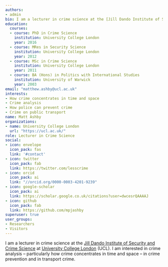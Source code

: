 ```yaml
---
authors:
- admin
bio: I am a lecturer in crime science at the [Jill Dando Institute of Security and Crime Science](https://ucl.ac.uk/jill-dando-institute/") at [University College London](https://ucl.ac.uk/) (UCL). I am interested in crime analysis – particularly how crime concentrates in time and space – in crime prevention and in transport crime.
education:
  courses:
  - course: PhD in Crime Science
    institution: University College London
    year: 2016
  - course: MRes in Security Science
    institution: University College London
    year: 2012
  - course: MSc in Crime Science
    institution: University College London
    year: 2011
  - course: BA (Hons) in Politics with International Studies
    institution: University of Warwick
    year: 2003
email: "matthew.ashby@ucl.ac.uk"
interests:
- How crime concentrates in time and space
- Crime analysis
- How police can prevent crime
- Crime on public transport
name: Matt Ashby
organizations:
- name: University College London
  url: "https://ucl.ac.uk/"
role: Lecturer in Crime Science
social:
- icon: envelope
  icon_pack: fas
  link: '#contact'
- icon: twitter
  icon_pack: fab
  link: https://twitter.com/lesscrime
- icon: orcid
  icon_pack: ai
  link: "//orcid.org/0000-0003-4201-9239"
- icon: google-scholar
  icon_pack: ai
  link: https://scholar.google.co.uk/citations?user=dwcesrQAAAAJ
- icon: github
  icon_pack: fab
  link: https://github.com/mpjashby
superuser: true
user_groups:
- Researchers
- Visitors
---
```


I am a lecturer in crime science at the [Jill Dando Institute of Security and Crime Science](https://ucl.ac.uk/jill-dando-institute/") at [University College London](https://ucl.ac.uk/) (UCL). I am interested in crime analysis – particularly how crime concentrates in time and space – in crime prevention and in transport crime.